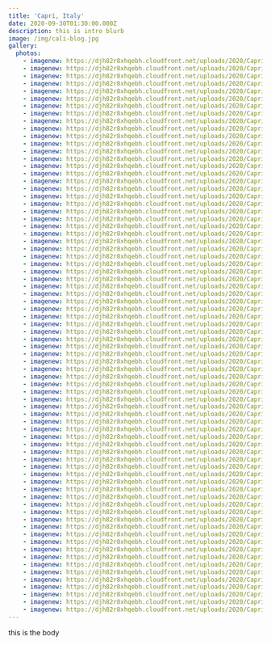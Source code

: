 ```yaml
---
title: 'Capri, Italy'
date: 2020-09-30T01:30:00.000Z
description: this is intro blurb
image: /img/cali-blog.jpg
gallery:
  photos:
    - imagenew: https://djh82r8xhqebh.cloudfront.net/uploads/2020/Capri/Capri_Blog-1.jpg
    - imagenew: https://djh82r8xhqebh.cloudfront.net/uploads/2020/Capri/Capri_Blog-2.jpg
    - imagenew: https://djh82r8xhqebh.cloudfront.net/uploads/2020/Capri/Capri_Blog-3.jpg
    - imagenew: https://djh82r8xhqebh.cloudfront.net/uploads/2020/Capri/Capri_Blog-4.jpg
    - imagenew: https://djh82r8xhqebh.cloudfront.net/uploads/2020/Capri/Capri_Blog-5.jpg
    - imagenew: https://djh82r8xhqebh.cloudfront.net/uploads/2020/Capri/Capri_Blog-6.jpg
    - imagenew: https://djh82r8xhqebh.cloudfront.net/uploads/2020/Capri/Capri_Blog-7.jpg
    - imagenew: https://djh82r8xhqebh.cloudfront.net/uploads/2020/Capri/Capri_Blog-8.jpg
    - imagenew: https://djh82r8xhqebh.cloudfront.net/uploads/2020/Capri/Capri_Blog-9.jpg
    - imagenew: https://djh82r8xhqebh.cloudfront.net/uploads/2020/Capri/Capri_Blog-10.jpg
    - imagenew: https://djh82r8xhqebh.cloudfront.net/uploads/2020/Capri/Capri_Blog-11.jpg
    - imagenew: https://djh82r8xhqebh.cloudfront.net/uploads/2020/Capri/Capri_Blog-12.jpg
    - imagenew: https://djh82r8xhqebh.cloudfront.net/uploads/2020/Capri/Capri_Blog-13.jpg
    - imagenew: https://djh82r8xhqebh.cloudfront.net/uploads/2020/Capri/Capri_Blog-14.jpg
    - imagenew: https://djh82r8xhqebh.cloudfront.net/uploads/2020/Capri/Capri_Blog-15.jpg
    - imagenew: https://djh82r8xhqebh.cloudfront.net/uploads/2020/Capri/Capri_Blog-16.jpg
    - imagenew: https://djh82r8xhqebh.cloudfront.net/uploads/2020/Capri/Capri_Blog-17.jpg
    - imagenew: https://djh82r8xhqebh.cloudfront.net/uploads/2020/Capri/Capri_Blog-18.jpg
    - imagenew: https://djh82r8xhqebh.cloudfront.net/uploads/2020/Capri/Capri_Blog-19.jpg
    - imagenew: https://djh82r8xhqebh.cloudfront.net/uploads/2020/Capri/Capri_Blog-20.jpg
    - imagenew: https://djh82r8xhqebh.cloudfront.net/uploads/2020/Capri/Capri_Blog-21.jpg
    - imagenew: https://djh82r8xhqebh.cloudfront.net/uploads/2020/Capri/Capri_Blog-22.jpg
    - imagenew: https://djh82r8xhqebh.cloudfront.net/uploads/2020/Capri/Capri_Blog-23.jpg
    - imagenew: https://djh82r8xhqebh.cloudfront.net/uploads/2020/Capri/Capri_Blog-24.jpg
    - imagenew: https://djh82r8xhqebh.cloudfront.net/uploads/2020/Capri/Capri_Blog-25.jpg
    - imagenew: https://djh82r8xhqebh.cloudfront.net/uploads/2020/Capri/Capri_Blog-26.jpg
    - imagenew: https://djh82r8xhqebh.cloudfront.net/uploads/2020/Capri/Capri_Blog-27.jpg
    - imagenew: https://djh82r8xhqebh.cloudfront.net/uploads/2020/Capri/Capri_Blog-28.jpg
    - imagenew: https://djh82r8xhqebh.cloudfront.net/uploads/2020/Capri/Capri_Blog-29.jpg
    - imagenew: https://djh82r8xhqebh.cloudfront.net/uploads/2020/Capri/Capri_Blog-30.jpg
    - imagenew: https://djh82r8xhqebh.cloudfront.net/uploads/2020/Capri/Capri_Blog-31.jpg
    - imagenew: https://djh82r8xhqebh.cloudfront.net/uploads/2020/Capri/Capri_Blog-32.jpg
    - imagenew: https://djh82r8xhqebh.cloudfront.net/uploads/2020/Capri/Capri_Blog-33.jpg
    - imagenew: https://djh82r8xhqebh.cloudfront.net/uploads/2020/Capri/Capri_Blog-34.jpg
    - imagenew: https://djh82r8xhqebh.cloudfront.net/uploads/2020/Capri/Capri_Blog-35.jpg
    - imagenew: https://djh82r8xhqebh.cloudfront.net/uploads/2020/Capri/Capri_Blog-36.jpg
    - imagenew: https://djh82r8xhqebh.cloudfront.net/uploads/2020/Capri/Capri_Blog-37.jpg
    - imagenew: https://djh82r8xhqebh.cloudfront.net/uploads/2020/Capri/Capri_Blog-38.jpg
    - imagenew: https://djh82r8xhqebh.cloudfront.net/uploads/2020/Capri/Capri_Blog-39.jpg
    - imagenew: https://djh82r8xhqebh.cloudfront.net/uploads/2020/Capri/Capri_Blog-40.jpg
    - imagenew: https://djh82r8xhqebh.cloudfront.net/uploads/2020/Capri/Capri_Blog-41.jpg
    - imagenew: https://djh82r8xhqebh.cloudfront.net/uploads/2020/Capri/Capri_Blog-42.jpg
    - imagenew: https://djh82r8xhqebh.cloudfront.net/uploads/2020/Capri/Capri_Blog-43.jpg
    - imagenew: https://djh82r8xhqebh.cloudfront.net/uploads/2020/Capri/Capri_Blog-44.jpg
    - imagenew: https://djh82r8xhqebh.cloudfront.net/uploads/2020/Capri/Capri_Blog-45.jpg
    - imagenew: https://djh82r8xhqebh.cloudfront.net/uploads/2020/Capri/Capri_Blog-46.jpg
    - imagenew: https://djh82r8xhqebh.cloudfront.net/uploads/2020/Capri/Capri_Blog-47.jpg
    - imagenew: https://djh82r8xhqebh.cloudfront.net/uploads/2020/Capri/Capri_Blog-48.jpg
    - imagenew: https://djh82r8xhqebh.cloudfront.net/uploads/2020/Capri/Capri_Blog-49.jpg
    - imagenew: https://djh82r8xhqebh.cloudfront.net/uploads/2020/Capri/Capri_Blog-50.jpg
    - imagenew: https://djh82r8xhqebh.cloudfront.net/uploads/2020/Capri/Capri_Blog-51.jpg
    - imagenew: https://djh82r8xhqebh.cloudfront.net/uploads/2020/Capri/Capri_Blog-52.jpg
    - imagenew: https://djh82r8xhqebh.cloudfront.net/uploads/2020/Capri/Capri_Blog-53.jpg
    - imagenew: https://djh82r8xhqebh.cloudfront.net/uploads/2020/Capri/Capri_Blog-54.jpg
    - imagenew: https://djh82r8xhqebh.cloudfront.net/uploads/2020/Capri/Capri_Blog-55.jpg
    - imagenew: https://djh82r8xhqebh.cloudfront.net/uploads/2020/Capri/Capri_Blog-56.jpg
    - imagenew: https://djh82r8xhqebh.cloudfront.net/uploads/2020/Capri/Capri_Blog-57.jpg
    - imagenew: https://djh82r8xhqebh.cloudfront.net/uploads/2020/Capri/Capri_Blog-58.jpg
    - imagenew: https://djh82r8xhqebh.cloudfront.net/uploads/2020/Capri/Capri_Blog-59.jpg
    - imagenew: https://djh82r8xhqebh.cloudfront.net/uploads/2020/Capri/Capri_Blog-60.jpg
    - imagenew: https://djh82r8xhqebh.cloudfront.net/uploads/2020/Capri/Capri_Blog-61.jpg
    - imagenew: https://djh82r8xhqebh.cloudfront.net/uploads/2020/Capri/Capri_Blog-62.jpg
    - imagenew: https://djh82r8xhqebh.cloudfront.net/uploads/2020/Capri/Capri_Blog-63.jpg
    - imagenew: https://djh82r8xhqebh.cloudfront.net/uploads/2020/Capri/Capri_Blog-64.jpg
    - imagenew: https://djh82r8xhqebh.cloudfront.net/uploads/2020/Capri/Capri_Blog-65.jpg
    - imagenew: https://djh82r8xhqebh.cloudfront.net/uploads/2020/Capri/Capri_Blog-66.jpg
    - imagenew: https://djh82r8xhqebh.cloudfront.net/uploads/2020/Capri/Capri_Blog-67.jpg
    - imagenew: https://djh82r8xhqebh.cloudfront.net/uploads/2020/Capri/Capri_Blog-68.jpg
    - imagenew: https://djh82r8xhqebh.cloudfront.net/uploads/2020/Capri/Capri_Blog-69.jpg
    - imagenew: https://djh82r8xhqebh.cloudfront.net/uploads/2020/Capri/Capri_Blog-70.jpg
    - imagenew: https://djh82r8xhqebh.cloudfront.net/uploads/2020/Capri/Capri_Blog-71.jpg
    - imagenew: https://djh82r8xhqebh.cloudfront.net/uploads/2020/Capri/Capri_Blog-72.jpg
    - imagenew: https://djh82r8xhqebh.cloudfront.net/uploads/2020/Capri/Capri_Blog-73.jpg
    - imagenew: https://djh82r8xhqebh.cloudfront.net/uploads/2020/Capri/Capri_Blog-74.jpg
---
```

this is the body
